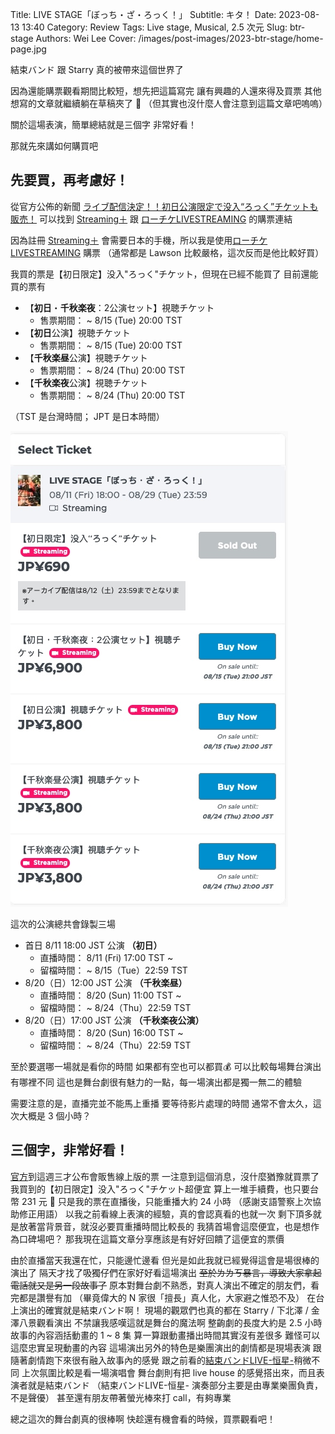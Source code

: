 Title: LIVE STAGE「ぼっち・ざ・ろっく！」
Subtitle: キタ！
Date: 2023-08-13 13:40
Category: Review
Tags: Live stage, Musical, 2.5 次元
Slug: btr-stage
Authors: Wei Lee
Cover: /images/post-images/2023-btr-stage/home-page.jpg

結束バンド 跟 Starry 真的被帶來這個世界了

<!--more-->

因為還能購票觀看期間比較短，想先把這篇寫完
讓有興趣的人還來得及買票
其他想寫的文章就繼續躺在草稿夾了 🥲
（但其實也沒什麼人會注意到這篇文章吧嗚嗚）

關於這場表演，簡單總結就是三個字
非常好看！

那就先來講如何購買吧

## 先要買，再考慮好！

從官方公佈的新聞 [ライブ配信決定！！初日公演限定で没入“ろっく”チケットも販売！](https://bocchi.rocks/stage/news/?id=63580) 可以找到 [Streaming＋](https://eplus.jp/sf/detail/3903770002?P6=001&P1=0402&P59=1) 跟 [ローチケLIVESTREAMING](https://l-tike.zaiko.io/e/bocchi-rocks) 的購票連結

因為註冊 [Streaming＋](https://eplus.jp/sf/detail/3903770002?P6=001&P1=0402&P59=1) 會需要日本的手機，所以我是使用[ローチケLIVESTREAMING](https://l-tike.zaiko.io/e/bocchi-rocks) 購票
（通常都是 Lawson 比較嚴格，這次反而是他比較好買）

我買的票是【初日限定】没入"ろっく"チケット，但現在已經不能買了
目前還能買的票有

* 【**初日**・**千秋楽夜**：2公演セット】視聴チケット
    * 售票期間： ~ 8/15 (Tue) 20:00 TST
* 【**初日**公演】視聴チケット
    * 售票期間： ~ 8/15 (Tue) 20:00 TST
* 【**千秋楽昼**公演】視聴チケット
    * 售票期間： ~ 8/24 (Thu) 20:00 TST
* 【**千秋楽夜**公演】視聴チケット
    * 售票期間： ~ 8/24 (Thu) 20:00 TST

（TST 是台灣時間； JPT 是日本時間）

![ticket-purchasing-page](/images/post-images/2023-btr-stage/ticket.jpg)

這次的公演總共會錄製三場

* 首日 8/11 18:00 JST 公演 **（初日）**
    * 直播時間： 8/11 (Fri) 17:00 TST ~
    * 留檔時間： ~ 8/15（Tue）22:59 TST
* 8/20（日）12:00 JST 公演 **（千秋楽昼）**
    * 直播時間： 8/20 (Sun) 11:00 TST ~
    * 留檔時間： ~ 8/24（Thu）22:59 TST
* 8/20（日）17:00 JST 公演 **（千秋楽夜公演）**
    * 直播時間： 8/20 (Sun) 16:00 TST ~
    * 留檔時間： ~ 8/24（Thu）22:59 TST

至於要選哪一場就是看你的時間
如果都有空也可以都買💰
可以比較每場舞台演出有哪裡不同
這也是舞台劇很有魅力的一點，每一場演出都是獨一無二的體驗

需要注意的是，直播完並不能馬上重播
要等待影片處理的時間
通常不會太久，這次大概是 3 個小時？

## 三個字，非常好看！
[官方](https://bocchi.rocks/stage/)到這週三才公布會販售線上版的票
一注意到這個消息，沒什麼猶豫就買票了
我買到的【初日限定】没入"ろっく"チケット超便宜
算上一堆手續費，也只要台幣 231 元 🤯
只是我的票在直播後，只能重播大約 24 小時
（感謝支語警察上次協助修正用語）
以我之前看線上表演的經驗，真的會認真看的也就一次
剩下頂多就是放著當背景音，就沒必要買重播時間比較長的
我猜首場會這麼便宜，也是想作為口碑場吧？
那我現在這篇文章分享應該是有好好回饋了這便宜的票價

由於直播當天我還在忙，只能邊忙邊看
但光是如此我就已經覺得這會是場很棒的演出了
隔天才找了吸獨仔們在家好好看這場演出
~~至於ㄌㄌㄎ暴言，導致大家拿起電話就又是另一段故事了~~
原本對舞台劇不熟悉，對真人演出不確定的朋友們，看完都是讚譽有加
（畢竟偉大的 N 家很「擅長」真人化，大家避之惟恐不及）
在台上演出的確實就是結束バンド啊！
現場的觀眾們也真的都在 Starry / 下北澤 / 金澤八景觀看演出
不禁讓我感嘆這就是舞台的魔法啊
整齣劇的長度大約是 2.5 小時
故事的內容涵括動畫的 1 ~ 8 集
算一算跟動畫播出時間其實沒有差很多
難怪可以這麼忠實呈現動畫的內容
這場演出另外的特色是樂團演出的劇情都是現場表演
跟隨著劇情跑下來很有融入故事內的感覺
跟之前看的[結束バンドLIVE-恒星-](https://bocchi.rocks/special/live_kousei/)稍微不同
上次氛圍比較是看一場演唱會
舞台劇則有把 live house 的感覺搭出來，而且表演者就是結束バンド
（結束バンドLIVE-恒星- 演奏部分主要是由專業樂團負責，不是聲優）
甚至還有朋友帶著螢光棒來打 call，有夠專業

總之這次的舞台劇真的很棒啊
快趁還有機會看的時候，買票觀看吧！
